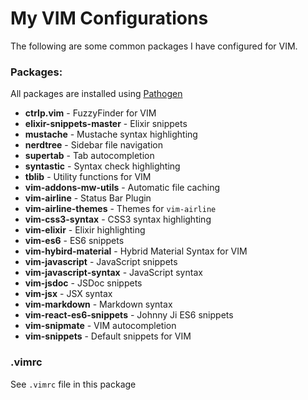 # My VIM Configurations

The following are some common packages I have configured for VIM.

### Packages:

All packages are installed using [Pathogen](https://github.com/tpope/vim-pathogen)

* **ctrlp.vim** - FuzzyFinder for VIM
* **elixir-snippets-master** - Elixir snippets
* **mustache** - Mustache syntax highlighting
* **nerdtree** - Sidebar file navigation
* **supertab** - Tab autocompletion
* **syntastic** - Syntax check highlighting
* **tblib** - Utility functions for VIM
* **vim-addons-mw-utils** - Automatic file caching
* **vim-airline** - Status Bar Plugin
* **vim-airline-themes** - Themes for `vim-airline`
* **vim-css3-syntax** - CSS3 syntax highlighting
* **vim-elixir** - Elixir highlighting
* **vim-es6** - ES6 snippets
* **vim-hybird-material** - Hybrid Material Syntax for VIM
* **vim-javascript** - JavaScript snippets
* **vim-javascript-syntax** - JavaScript syntax
* **vim-jsdoc** - JSDoc snippets
* **vim-jsx** - JSX syntax
* **vim-markdown** - Markdown syntax
* **vim-react-es6-snippets** - Johnny Ji ES6 snippets
* **vim-snipmate** - VIM autocompletion
* **vim-snippets** - Default snippets for VIM

### .vimrc

See `.vimrc` file in this package

